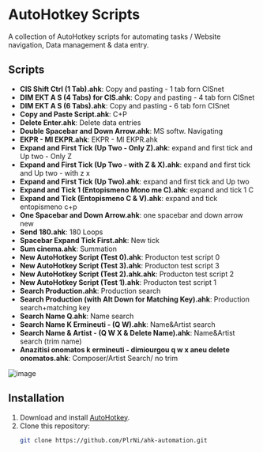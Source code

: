 # AutoHotkey Scripts

A collection of AutoHotkey scripts for automating tasks / Website navigation, Data management & data entry.

## Scripts

- **CIS Shift Ctrl (1 Tab).ahk**: Copy and pasting - 1 tab forn CISnet
- **DIM EKT A S (4 Tabs) for CIS.ahk**: Copy and pasting - 4 tab forn CISnet
- **DIM EKT A S (6 Tabs).ahk**: Copy and pasting - 6 tab forn CISnet
- **Copy and Paste Script.ahk**: C+P
- **Delete Enter.ahk**: Delete data entries
- **Double Spacebar and Down Arrow.ahk**: MS softw. Navigating
- **EKPR - MI EKPR.ahk**: EKPR - MI EKPR.ahk
- **Expand and First Tick (Up Two - Only Z).ahk**: expand and first tick and Up two - Only Z
- **Expand and First Tick (Up Two - with Z & X).ahk**: expand and first tick and Up two - with z x
- **Expand and First Tick (Up Two).ahk**: expand and first tick and Up two
- **Expand and Tick 1 (Entopismeno Mono me C).ahk**: expand and tick 1 C
- **Expand and Tick (Entopismeno C & V).ahk**: expand and tick entopismeno c+p
- **One Spacebar and Down Arrow.ahk**: one spacebar and down arrow new
- **Send 180.ahk**: 180 Loops
- **Spacebar Expand Tick First.ahk**: New tick
- **Sum cinema.ahk**: Summation
- **New AutoHotkey Script (Test 0).ahk**: Producton test script 0
- **New AutoHotkey Script (Test 3).ahk**: Producton test script 3
- **New AutoHotkey Script (Test 2).ahk.ahk**: Producton test script 2
- **New AutoHotkey Script (Test 1).ahk**: Producton test script 1
- **Search Production.ahk**: Production search
- **Search Production (with Alt Down for Matching Key).ahk**: Production search+matching key
- **Search Name Q.ahk**: Name search
- **Search Name K Ermineuti - (Q W).ahk**: Name&Artist search
- **Search Name & Artist - (Q W X & Delete Name).ahk**: Name&Artist search (trim name)
- **Anazitisi onomatos k ermineuti - dimiourgou q w x aneu delete onomatos.ahk**: Composer/Artist Search/ no trim


  
![image](https://www.autohotkey.com/logos/ahk_logo.png)


## Installation

1. Download and install [AutoHotkey](https://www.autohotkey.com/).
2. Clone this repository:
   ```bash
   git clone https://github.com/PlrNi/ahk-automation.git
